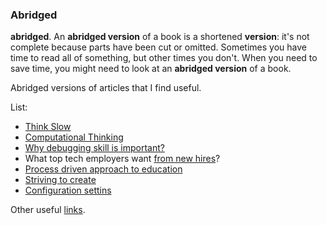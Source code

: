 ### Abridged

**abridged**. An **abridged version** of a book is a shortened **version**: it's not complete because parts have been cut or omitted. Sometimes you have time to read all of something, but other times you don't. When you need to save time, you might need to look at an **abridged version** of a book.  

Abridged versions of articles that I find useful.  
  
List:
+ [Think Slow](think-slow)
+ [Computational Thinking](computational-thinking)
+ [Why debugging skill is important?](why-debugging-skill-is-important)
+ What top tech employers want [from new hires](from-new-hires)?
+ [Process driven approach to education](process-driven-approach-to-education)
+ [Striving to create](striving-to-create)
+ [Configuration settins](configurations-settings) 
  
Other useful [links](other-useful-links).  
